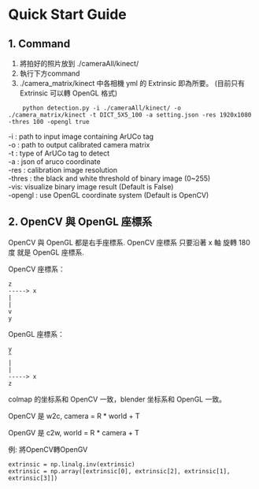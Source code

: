 # Quick Start Guide

## 1. Command
1. 將拍好的照片放到 ./cameraAll/kinect/
2. 執行下方command
3. ./camera_matrix/kinect 中各相機 yml 的 Extrinsic 即為所要。 (目前只有 Extrinsic 可以轉 OpenGL 格式)
```python=
    python detection.py -i ./cameraAll/kinect/ -o ./camera_matrix/kinect -t DICT_5X5_100 -a setting.json -res 1920x1080 -thres 100 -opengl true
```
-i : path to input image containing ArUCo tag  
-o : path to output calibrated camera matrix    
-t : type of ArUCo tag to detect  
-a : json of aruco coordinate  
-res : calibration image resolution  
-thres : the black and white threshold of binary image (0~255)  
-vis: visualize binary image result (Default is False)  
-opengl : use OpenGL coordinate system (Default is OpenCV)

## 2.  OpenCV 與 OpenGL 座標系
OpenCV 與 OpenGL 都是右手座標系. OpenCV 座標系 只要沿著 x 軸 旋轉 180 度 就是 OpenGL 座標系.

OpenCV 座標系：
```
z
-----> x
|
|
v
y
```
OpenGL 座標系：
```
y
^
|
|
-----> x
z
```
colmap 的坐标系和 OpenCV 一致，blender 坐标系和 OpenGL 一致。

OpenCV 是 w2c, camera = R * world + T

OpenGV 是 c2w, world = R * camera + T

例: 將OpenCV轉OpenGV
```
extrinsic = np.linalg.inv(extrinsic)
extrinsic = np.array([extrinsic[0], extrinsic[2], extrinsic[1], extrinsic[3]])
```


